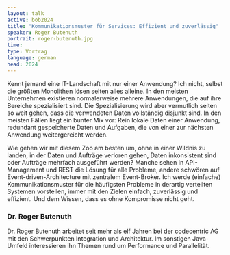 ```yaml
---
layout: talk
active: bob2024
title: "Kommunikationsmuster für Services: Effizient und zuverlässig"
speaker: Roger Butenuth
portrait: roger-butenuth.jpg
time:
type: Vortrag
language: german
head: 2024
---
```


Kennt jemand eine IT-Landschaft mit nur einer Anwendung? Ich nicht,
selbst die größten Monolithen lösen selten alles alleine. In den
meisten Unternehmen existieren normalerweise mehrere Anwendungen, die
auf ihre Bereiche spezialisiert sind. Die Spezialisierung wird aber
vermutlich selten so weit gehen, dass die verwendeten Daten
vollständig disjunkt sind. In den meisten Fällen liegt ein bunter Mix
vor: Rein lokale Daten einer Anwendung, redundant gespeicherte Daten
und Aufgaben, die von einer zur nächsten Anwendung weitergereicht
werden.

Wie gehen wir mit diesem Zoo am besten um, ohne in einer Wildnis zu
landen, in der Daten und Aufträge verloren gehen, Daten inkonsistent
sind oder Aufträge mehrfach ausgeführt werden? Manche sehen in
API-Management und REST die Lösung für alle Probleme, andere schwören
auf Event-driven-Architecture mit zentralem Event-Broker. Ich werde
(einfache) Kommunikationsmuster für die häufigsten Probleme in
derartig verteilten Systemen vorstellen, immer mit den Zielen einfach,
zuverlässig und effizient. Und dem Wissen, dass es ohne Kompromisse
nicht geht.


### Dr. Roger Butenuth

Dr. Roger Butenuth arbeitet seit mehr als elf Jahren bei der
codecentric AG mit den Schwerpunkten Integration und Architektur. Im
sonstigen Java-Umfeld interessieren ihn Themen rund um Performance und
Parallelität.
